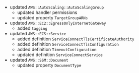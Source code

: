 - updated `AWS::AutoScaling::AutoScalingGroup`
  - updated handler permissions
  - updated property `TargetGroupARNs`
- updated `AWS::EC2::EgressOnlyInternetGateway`
  - added `tagging`
- updated `AWS::ECS::Service`
  - added definition `ServiceConnectTlsCertificateAuthority`
  - added definition `ServiceConnectTlsConfiguration`
  - added definition `TimeoutConfiguration`
  - updated definition `ServiceConnectService`
- updated `AWS::SSM::Document`
  - updated property `DocumentType`
